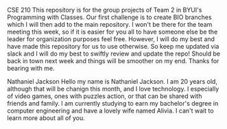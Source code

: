 CSE 210 
This repository is for the group projects of Team 2 
in BYUI's Programming with Classes. Our first challenge
is to create BIO branches which I will then add to the main repository.
I won't be there for the team meeting this week, so if it is easier for you 
all to have someone else be the leader for organization purposes feel free.
However, I will do my best and have made this repository for us to use otherwise.
So keep me updated via slack and I will do my best to swiftly review and update the repo!
Should be back in town next week and things will be smoother on my end. Thanks for bearing 
with me.

Nathaniel Jackson
Hello my name is Nathaniel Jackson. I am 20 years old, although that will be chanign
this month, and I love technology. I especially of video games, ones with puzzles
action, or that can be shared with friends and family. I am currently studying to
earn my bachelor's degree in computer engineering and have a lovely wife named Alivia.
I can't wait to learn more about all of you.